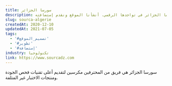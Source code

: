 ```yaml
---
title: سورسا الجزائر
description: تعاونت يونيفارواب مع سورسا الجزائر في تواجدها الرقمي. أنشأنا الموقع ونقدم إستضافته.
slug: sourca-algerie
createdAt: 2020-12-10
updatedAt: 2021-07-05
tags:
  - '#تصميم_الموقع'
  - '#تطوير'
  - '#إستضافة'
industry: تكنولوجيا
link: https://www.sourcadz.com
---
```


سورسا الجزائر هي فريق من المحترفين مكرسين لتقديم أعلى تقنيات فحص الجودة ومنتجات الاختبار غير المتلفة.
